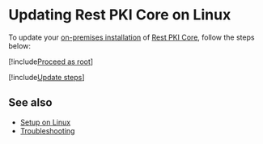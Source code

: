 ﻿# Updating Rest PKI Core on Linux

To update your [on-premises installation](../index.md) of [Rest PKI Core](../../index.md), follow the steps below:

[!include[Proceed as root](../../../includes/linux/su.md)]

[!include[Update steps](../../../../../includes/rest-pki/core/linux/update.md)]

## See also

* [Setup on Linux](index.md)
* [Troubleshooting](troubleshoot/index.md)
